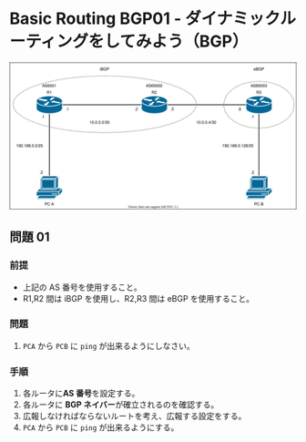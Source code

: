 # Basic Routing BGP01 - ダイナミックルーティングをしてみよう（BGP）

![](fig/basic_routing03.drawio.svg)

## 問題 01

### 前提

- 上記の AS 番号を使用すること。
- R1,R2 間は iBGP を使用し、R2,R3 間は eBGP を使用すること。

### 問題

1. `PCA` から `PCB` に `ping` が出来るようにしなさい。

### 手順

1. 各ルータに**AS 番号**を設定する。
2. 各ルータに **BGP ネイバー**が確立されるのを確認する。
3. 広報しなければならないルートを考え、広報する設定をする。
4. `PCA` から `PCB` に `ping` が出来るようにする。
